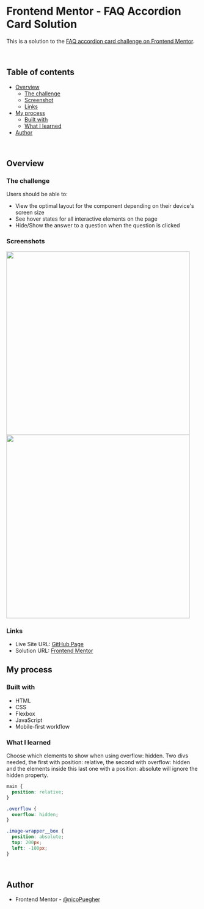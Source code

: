 # Frontend Mentor - FAQ Accordion Card Solution

This is a solution to the [FAQ accordion card challenge on Frontend Mentor](https://www.frontendmentor.io/challenges/stats-preview-card-component-8JqbgoU62).

<br />

## Table of contents

- [Overview](#overview)
  - [The challenge](#the-challenge)
  - [Screenshot](#screenshot)
  - [Links](#links)
- [My process](#my-process)
  - [Built with](#built-with)
  - [What I learned](#what-i-learned)
- [Author](#author)

<br />

## Overview

### The challenge

Users should be able to:

- View the optimal layout for the component depending on their device's screen size
- See hover states for all interactive elements on the page
- Hide/Show the answer to a question when the question is clicked

### Screenshots

<img src="https://res.cloudinary.com/dz209s6jk/image/upload/v1602235390/Challenges/y4zn9ukalew5zbnodrjs.jpg" width="480"><img src="https://res.cloudinary.com/dz209s6jk/image/upload/v1602235457/Challenges/ird5rpi2iicascfikil8.jpg" width="480">

### Links

- Live Site URL: [GitHub Page](https://nicopuegher.github.io/frontend-mentor/faq-accordion-card/)
- Solution URL: [Frontend Mentor](https://www.frontendmentor.io/challenges/faq-accordion-card-XlyjD0Oam/hub/faq-accordion-card-flexbox-dtHgvWBTJ)

## My process

### Built with

- HTML
- CSS
- Flexbox
- JavaScript
- Mobile-first workflow

### What I learned

Choose which elements to show when using overflow: hidden. Two divs needed, the first with position: relative, the second with overflow: hidden and the elements inside this last one with a position: absolute will ignore the hidden property.

```css
main {
  position: relative;
}

.overflow {
  overflow: hidden;
}

.image-wrapper__box {
  position: absolute;
  top: 200px;
  left: -100px;
}
```

<br />

## Author

- Frontend Mentor - [@nicoPuegher](https://www.frontendmentor.io/profile/nicoPuegher)
